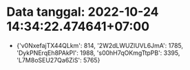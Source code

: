 # Data tanggal: 2022-10-24 14:34:22.474641+07:00

* {'v0NxefajTX44QLkm': 814, '2W2dLWUZlUVL6JmA': 1785, 'DykPNErqEh8PAkPI': 1988, 's00hH7qOKmgTtpPB': 3395, 'L7M8oSEU27Qa6ZiS': 5765}
